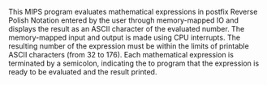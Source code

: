 This MIPS program evaluates mathematical expressions in postfix Reverse Polish Notation entered by the user through memory-mapped IO and displays the result as an ASCII character of the evaluated number. The memory-mapped input and output is made using CPU interrupts. The resulting number of the expression must be within the limits of printable ASCII characters (from 32 to 176). Each mathematical expression is terminated by a semicolon, indicating the to program that the expression is ready to be evaluated and the result printed.
